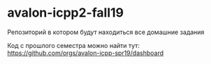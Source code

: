 # avalon-icpp2-fall19
Репозиторий в котором будут находиться все домашние задания

Код с прошлого семестра можно найти тут:
https://github.com/orgs/avalon-icpp-spr19/dashboard
